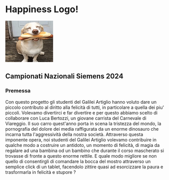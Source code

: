 # Happiness Logo!
<img src="image/happy1.gif" width="150" height="130">

## Campionati Nazionali Siemens 2024

### Premessa
Con questo progetto gli studenti del Galilei Artiglio hanno voluto dare un piccolo contributo al diritto alla felicità di tutti, in particolare a quella dei piu' piccoli.
Volevamo divertirci e far divertire e per questo abbiamo scelto di collaborare con Luca Bertozzi, un giovane carrista del Carnevale di Viareggio. Il suo carro quest'anno porta in scena la tristezza del mondo, la pornografia del dolore dei media raffigurata da un enorme dinosauro che incarna tutta l'aggressività della nostra società. Attraverso questa imponente opera, noi studenti del Galilei Artiglio volevamo contribuire in qualche modo a costruire un antidoto, un momento di felicità, di magia da regalare ad una bambina od un bambino che durante il corso mascherato si trovasse di fronte a questo enorme rettile. E quale modo migliore se non quello di consentirgli di comandare la bocca del mostro attraverso un semplice click di un tablet, facendolo zittire quasi ad esorcizzare la paura e trasformarla in felicità e stupore ?






